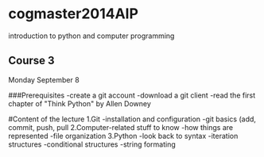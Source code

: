 cogmaster2014AIP
================

introduction to python and computer programming

Course 3
--------
Monday September 8

###Prerequisites
-create a git account
-download a git client
-read the first chapter of "Think Python" by Allen Downey

#Content of the lecture
1.Git
  -installation and configuration
  -git basics (add, commit, push, pull
2.Computer-related stuff to know
  -how things are represented
  -file organization
3.Python
  -look back to syntax
  -iteration structures
  -conditional structures
  -string formating
